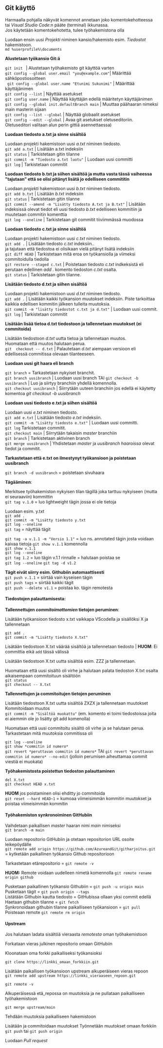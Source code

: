 ## Git käyttö

Harmaalla pohjalla näkyvät komennot annetaan joko komentokehotteessa tai *Visual Studio Code*:n pääte (terminal) ikkunassa.  
Jos käytetään komentokehotetta, tulee työhakemistona olla 

Luodaan ensin uusi *Projekti* niminen kansio/hakemisto esim. *Tiedostot* hakemistoon.  
`md %userprofile%\documents`  

**Alustetaan työkansio Git:ä**

`git init ` | Alustetaan työhakemisto git käyttöä varten   
` git config --global user.email "you@example.com" `| Määrittää sähköpostiosoitteen    
` git config --global user.name "Etunimi Sukunimi"` | Määrittää käyttäjänimen    
`git config --list` | Näyttää asetukset  
`git config user.name` | Näyttää käyttäjän edellä määritetyn käyttäjänimen    
`git config --global init.defaultBranch main` | Muuttaa päähaaran nimeksi main masterin sijaan    
`git config --list --global` | Näyttää globaalit asetukset  
`git config --edit --global` | Avaa git asetukset oletuseditoriin. Oletuseditori valitaan alun perin gittiä asennettaessa)  

**Luodaan tiedosto a.txt ja sinne sisältöä**

Luodaan projekti hakemistoon uusi *a.txt*  niminen tiedosto.  
`git add a.txt` | Lisätään a.txt indeksiin  
`git status` | Tarkistetaan gitin tilanne  
`git commit -m "Tiedosto a.txt luotu"` | Luodaan uusi committi    
`git log` | Tarkistetaan commitit  

**Luodaan tiedosto b.txt ja siihen sisältöä ja mutta vasta tässä vaiheessa "tajutaan" että se olisi pitänyt lisätä jo edelliseen commititin**

Luodaan *projekti* hakemistoon uusi *b.txt*  niminen tiedosto.  
`git add b.txt` | Lisätään *b.txt* indeksiin  
`git status` | Tarkistetaan gitin tilanne    
`git commit --amend -m "Lisätty tiedosto A.txt ja B.txt"` | Lisätään indeksissä olevat tiedot eli uusi tiedosto *b.txt* edelliseen kommitiin ja muutetaan commitin komenttia    
`git log --oneline` |  Tarkistetaan git commitit tiiviimmässä muodossa 

**Luodaan tiedosto c.txt ja sinne sisältöä**

Luodaan projekti hakemistoon uusi *c.txt*  niminen tiedosto.  
`git add .` | Lisätään tiedosto *c.txt* indeksiin..   
ja tajutaan että tiedostoa ei olisikaan vielä pitänyt lisätä indeksiin  
`git diff HEAD` |  Tarkistetaan mitä eroa on työkansiolla ja viimeksi commitoidulla tiedolla     
`git restore --staged c.txt` | Poistetaan tiedosto *c.txt* indkeksistä eli perutaan edellinen *add .* komento tiedoston *c.txt* osalta.  
`git status` | Tarkistetaan gitin tilanne. 

**Lisätään tiedosto d.txt ja siihen sisältöä**

Luodaan projekti hakemistoon uusi *d.txt*  niminen tiedosto.  
`git add .` | Lisätään kaikki työkansion muutokset indeksiin.  Piste tarkoittaa kaikkia edellisen kommitin jälkeen tulleita muutoksia.     
`git commit -m "lisätty tiedostot c.txt ja d.txt"` | Luodaan uusi commit.    
`git log` | Tarkistetaan commitit  

**Lisätään lisää tietoa d.txt tiedostoon ja tallennetaan muutokset (ei commitoida)**

Lisätään tiedostoon *d.txt* uutta tietoa ja tallennetaan muutos.  
Huomataan että muutos halutaan perua.  
`git  checkout -- d.txt` | Palautetaan *d.txt* aiempaan versioon eli edellisessä commitissa olevaan tilanteeseen.      

**Luodaan uusi git haara eli branch**

`git branch` = Tarkastetaan nykyiset branchit.    
`git branch uusibranch` | Luodaan uusi branch TAI `git checkout -b uusibranch` | Luo ja siirtyy branchiin yhdellä komennolla.  
`git checkout uusibranch` | Siirrytään uuteen branchiin jos edellä ei käytetty komentoa *git checkout -b uusibranch*  

**Luodaan uusi tiedosto e.txt ja siihen sisältöä**

Luodaan uusi *e.txt* niminen tiedosto.  
`git add e.txt` | Lisätään tiedosto *e.txt*  indeksiin.    
`git commit -m "Lisätty tiedosto e.txt"` | Luodaan uusi committi.    
`git log`   Tarkistetaan commitit.      
`git checkout main` |  Siirrytään takaisin *master* branchiin  
`git branch` | Tarkistetaan aktivinen branch    
`git merge uusibranch` | Yhdistetaan *master* ja *uusibranch haaroissa* olevat tiedot ja commitit.    

**Tarkastetaan että e.txt on ilmestynyt työkansioon ja poistetaan uusibranch** 

`git branch -d uusibranch` = poistetaan sivuhaara  

**Tägääminen**:

Merkitsee työhakemiston nykyisen tilan tägillä joka tarttuu nykyiseen (mutta ei seuraaviin) kommittin  
`git tag v.1.0` = luo lightweight tägin jossa ei ole tietoja  

Luodaan esim. y.txt  
`git add .`  
`git commit -m "Lisätty tiedosto y.txt`  
`git log --oneline`  
`git tag` = näyttää tägit  

`git tag -a v.1.1 -m "Versio 1.1"` = luo ns. annotated tägin josta voidaan kaivaa tietoja `git show v.1.1` komennolla  
`git show v.1.1`  
`git log --oneline`  
`git tag 1.2` = luo tägin v.1.1 rinnalle = halutaan poistaa se  
`git log --oneline`
`git tag -d v1.2`  

**Tägit eivät siirry esim. Githubiin automaattisesti**   
`git push v.1.1` = siirtää vain  kyseisen tägin  
`git push tags` = siirtää kaikki tägit  
`git push --delete v1.1` = poistaa ko. tägin remotesta  

#### Tiedostojen palauttamisesta: 

**Tallennettujen *commitoimattomien* tietojen peruminen**: 

Lisätään työkansioon tiedosto x.txt vaikkapa VScodella ja sisällöksi X ja tallennetaan

`git add .`  
`git commit -m "Lisätty tiedosto X.txt"`  

Lisätään tiedostoon X.txt väärää sisältöä ja tallennetaan tiedosto | **HUOM**:  Ei committia eikä `add` tässä välissä

Lisätään tiedostoon X.txt uutta sisältöä esim. ZZZ ja tallennetaan.

Huomataan että uusi sisältö oli virhe ja halutaan palata tiedoston X.txt osalta aikaisempaan commitoituun sisältöön  
`git status`   
`git checkout -- X.txt`    

**Tallennettujen ja commitoitujen tietojen peruminen**

Lisätään tiedostoon X.txt uutta sisältöä ZXZX ja tallennetaan muutokset  
Kommitoidaan muutos  
`git commit -m "Sisältöä muokattu"` (em. komento ei toimi tiedostoissa joita ei aiemmin ole jo lisätty git add komenolla)

Huomataan että uusi commitoitu sisältö oli virhe ja se halutaan perua. Tarkastetaan mitä muutoksia commitissa oli

`git log --oneline`  
`git show *commitin id numero*`  
`git revert *peruttavan commitin id numero*` TAI `git revert *peruttavan commitin id numero* --no-edit` (jolloin perumisen aiheuttamaa commit viestiä ei muokata)

**Työhakemistosta poistettun tiedoston palauttaminen**

`del X.txt`  
`git checkout HEAD x.txt`  

**HUOM** jos poistaminen olisi ehditty jo commitoida  
`git reset --hard HEAD~1` = kumoaa viimeisimmän kommitin muutokset ja poistaa viimeisimmän kommitin  

#### Työhakemiston synkronoiminen GitHubiin

Vaihdetaan paikallisen *master* haaran nimi *main* nimiseksi  
`git branch -m main`  

Luodaan repositorio GitHubiin ja otetaan repositorion URL osoite leikepöydälle  
`git remote add origin https://github.com/AzureandGit/githarjoitus.git` = kytketään paikallinen työkansio Github repositorioon  

Tarkastetaan etärepositorio =  `git remote -v`  

**HUOM:** Remote voidaan uudelleen nimetä komennolla `git remote rename origin github`   

Pusketaan paikallinen työkansio Githubiin =  `git push -u origin main`  
Pusketaan tägit = `git push origin --tags`  
Listätään Githubin kautta tiedosto = GitHubissa ollaan yksi commit edellä  
Haetaan githubin tilanne = `git fetch`  
Synkronoidaan githubin tilanne paikalliseen työkansioon = `git pull`  
Poisteaan remote `git remote rm origin`   

#### Upstream

Jos halutaan ladata sisältöä vieraasta *remotesta* oman työhakemistoon

Forkataan vieras julkinen repositorio omaan GitHubiin

Kloonataan oma forkki paikalliseksi työkansioksi

`git clone https://linkki_omaan_forkkiin.git`

Lisätään paikallisen työkansioon upstream alkuperäiseen vieras repoon  
`git remote add upstream https://linkki_vieraaseen_repoon.git`

`git remote -v`

Alkuperäisessä etä_repossa on muutoksia ja ne pullataan paikalliseen työhakemistoon

`git merge upstream/main`

Tehdään muutoksia paikalliseen hakemistoon

Lisätään ja commitoidaan  muutokset
Työnnetään muutokset omaan forkkiin
`git push` tai `git push origin`

Luodaan *Pull request*



